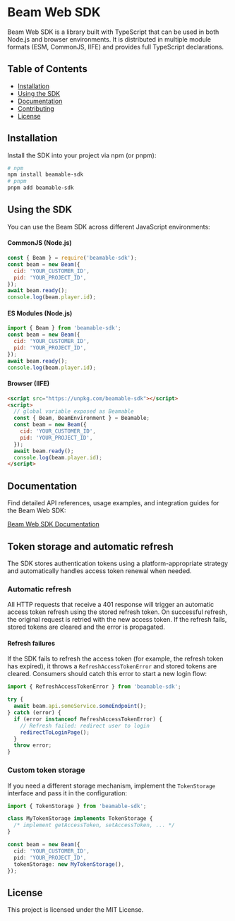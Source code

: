 # Beam Web SDK

Beam Web SDK is a library built with TypeScript that can be used in both Node.js and browser environments.
It is distributed in multiple module formats (ESM, CommonJS, IIFE) and provides full TypeScript declarations.

## Table of Contents

- [Installation](#installation)
- [Using the SDK](#using-the-sdk)
- [Documentation](#documentation)
- [Contributing](CONTRIBUTION.md)
- [License](#license)

## Installation

Install the SDK into your project via npm (or pnpm):

```bash
# npm
npm install beamable-sdk
# pnpm
pnpm add beamable-sdk
```

## Using the SDK

You can use the Beam SDK across different JavaScript environments:

#### CommonJS (Node.js)

```js
const { Beam } = require('beamable-sdk');
const beam = new Beam({
  cid: 'YOUR_CUSTOMER_ID',
  pid: 'YOUR_PROJECT_ID',
});
await beam.ready();
console.log(beam.player.id);
```

#### ES Modules (Node.js)

```js
import { Beam } from 'beamable-sdk';
const beam = new Beam({
  cid: 'YOUR_CUSTOMER_ID',
  pid: 'YOUR_PROJECT_ID',
});
await beam.ready();
console.log(beam.player.id);
```

#### Browser (IIFE)

```html
<script src="https://unpkg.com/beamable-sdk"></script>
<script>
  // global variable exposed as Beamable
  const { Beam, BeamEnvironment } = Beamable;
  const beam = new Beam({
    cid: 'YOUR_CUSTOMER_ID',
    pid: 'YOUR_PROJECT_ID',
  });
  await beam.ready();
  console.log(beam.player.id);
</script>
```

## Documentation

Find detailed API references, usage examples, and integration guides for the Beam Web SDK:

[Beam Web SDK Documentation](https://docs.beamable.com/docs/beamable-overview)

## Token storage and automatic refresh

The SDK stores authentication tokens using a platform-appropriate strategy and automatically handles access token renewal when needed.

### Automatic refresh

All HTTP requests that receive a 401 response will trigger an automatic access token refresh using the stored refresh token.
On successful refresh, the original request is retried with the new access token. If the refresh fails, stored tokens are cleared and the error is propagated.

#### Refresh failures

If the SDK fails to refresh the access token (for example, the refresh token has expired), it throws a `RefreshAccessTokenError` and stored tokens are cleared. Consumers should catch this error to start a new login flow:

```ts
import { RefreshAccessTokenError } from 'beamable-sdk';

try {
  await beam.api.someService.someEndpoint();
} catch (error) {
  if (error instanceof RefreshAccessTokenError) {
    // Refresh failed: redirect user to login
    redirectToLoginPage();
  }
  throw error;
}
```

### Custom token storage

If you need a different storage mechanism, implement the `TokenStorage` interface and pass it in the configuration:

```ts
import { TokenStorage } from 'beamable-sdk';

class MyTokenStorage implements TokenStorage {
  /* implement getAccessToken, setAccessToken, ... */
}

const beam = new Beam({
  cid: 'YOUR_CUSTOMER_ID',
  pid: 'YOUR_PROJECT_ID',
  tokenStorage: new MyTokenStorage(),
});
```

## License

This project is licensed under the MIT License.
